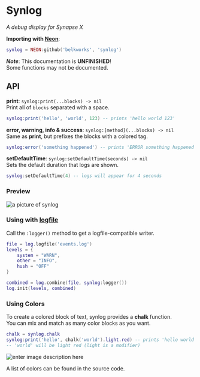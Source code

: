 
# Synlog
*A debug display for Synapse X*

**Importing with [Neon](https://github.com/Belkworks/NEON)**:
```lua
synlog = NEON:github('belkworks', 'synlog')
```

***Note***: This documentation is **UNFINISHED**!  
Some functions may not be documented.  

## API

**print**: `synlog:print(...blocks) -> nil`  
Print all of `blocks` separated with a space.
```lua
synlog:print('hello', 'world', 123) -- prints 'hello world 123'
```

**error, warning, info & success**: `synlog:[method](...blocks) -> nil`  
Same as **print**, but prefixes the blocks with a colored tag.
```lua
synlog:error('something happened') -- prints 'ERROR something happened'
```

**setDefaultTime**: `synlog:setDefaultTime(seconds) -> nil`  
Sets the default duration that logs are shown.
```lua
synlog:setDefaultTime(4) -- logs will appear for 4 seconds
```

### Preview
![a picture of synlog](https://i.imgur.com/Il3gYUq.png)
### Using with [logfile](https://github.com/Belkworks/logfile)

Call the `:logger()` method to get a logfile-compatible writer.
```lua
file = log.logfile('events.log')
levels = {
    system = "WARN",
    other = "INFO",
    hush = "OFF"
}

combined = log.combine(file, synlog:logger())
log.init(levels, combined)
```

### Using Colors

To create a colored block of text, synlog provides a **chalk** function.  
You can mix and match as many color blocks as you want.
```lua
chalk = synlog.chalk
synlog:print('hello', chalk('world').light.red) -- prints 'hello world'
-- 'world' will be light red (light is a modifier)
```
![enter image description here](https://i.imgur.com/eo6Bo9r.png)

A list of colors can be found in the source code.
